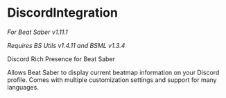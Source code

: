 # DiscordIntegration
_For Beat Saber v1.11.1_

_Requires BS Utils v1.4.11 and BSML v1.3.4_

Discord Rich Presence for Beat Saber

Allows Beat Saber to display current beatmap information on your Discord profile. Comes with multiple customization settings and support for many languages.
